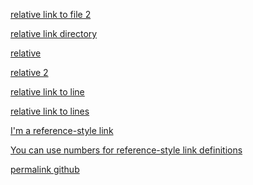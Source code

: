 

[relative link to file 2](doc/edu.html)

[relative link directory](newdir)

[relative](doc/edu.html)

[relative 2](pictures/TEST.md)

[relative link to line](https://github.com/iremugurlu/iremugurlu.github.io/commit/93b129dc5fa9e96bdb0b1399d6528f42f8a04eb3/generic.html#L4)

[relative link to lines](generic.html#L5-L10)

[I'm a reference-style link][Arbitrary case-insensitive reference text]

[arbitrary case-insensitive reference text]: pictures/image1.jpg

[You can use numbers for reference-style link definitions][1]

[1]: pictures/newdir/irem.md

[permalink github](https://github.com/tudorpopovici1/demo-plugin-jetbrains-project/blob/cf925c192b45c9310a2dcc874573f393024f3be2/src/main/java/actions/MarkdownAction.java#L55)


